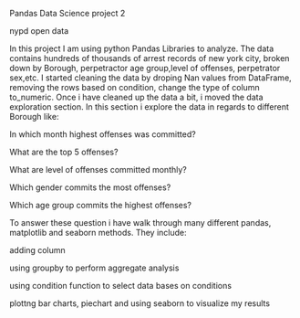 Pandas Data Science project 2

nypd open data


In this project I am using python Pandas Libraries to analyze. The data contains hundreds of thousands of arrest records of new york city, broken down by Borough, perpetractor age group,level of offenses, perpetrator sex,etc.
I started cleaning the data by droping Nan values from DataFrame, removing the rows based on condition, change the type of column to_numeric.
Once i have cleaned up the data a bit, i moved the data exploration section. In this section i explore the data in regards to different Borough like:

In which month highest offenses was committed?

What are the top 5 offenses? 

What are level of offenses committed monthly?

Which gender commits the most offenses?

Which age group commits the highest offenses?

To answer these question i have walk through many different pandas, matplotlib and seaborn methods. They include:

adding column

using groupby to perform aggregate analysis

using condition function to select data bases on conditions

plottng bar charts, piechart and using seaborn to visualize my results

